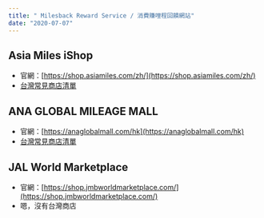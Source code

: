 ```yaml
---
title: " Milesback Reward Service / 消費賺哩程回饋網站"
date: "2020-07-07"
---
```


## Asia Miles iShop

* 官網：[https://shop.asiamiles.com/zh/](https://shop.asiamiles.com/zh/)
* [台灣常見商店清單](https://gist.github.com/HenryYang/d975157a7b5285255c668b9a8a1ae95b)


## ANA GLOBAL MILEAGE MALL

* 官網：[https://anaglobalmall.com/hk](https://anaglobalmall.com/hk)
* [台灣常見商店清單](https://gist.github.com/HenryYang/14ed11536b9ccc355252b17aa6c4b033)


## JAL World Marketplace

* 官網：[https://shop.jmbworldmarketplace.com/](https://shop.jmbworldmarketplace.com/)
* 嗯，沒有台灣商店


